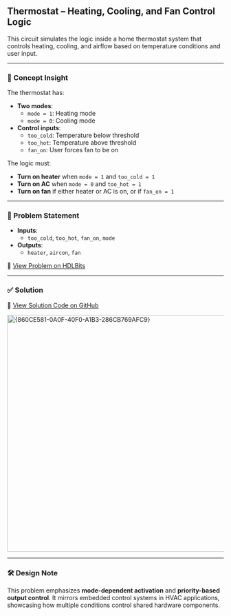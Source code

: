 ## Thermostat – Heating, Cooling, and Fan Control Logic

This circuit simulates the logic inside a home thermostat system that controls heating, cooling, and airflow based on temperature conditions and user input.

---

### 🧠 Concept Insight  
The thermostat has:
- **Two modes**:
  - `mode = 1`: Heating mode
  - `mode = 0`: Cooling mode
- **Control inputs**:
  - `too_cold`: Temperature below threshold
  - `too_hot`: Temperature above threshold
  - `fan_on`: User forces fan to be on

The logic must:
- **Turn on heater** when `mode = 1` and `too_cold = 1`
- **Turn on AC** when `mode = 0` and `too_hot = 1`
- **Turn on fan** if either heater or AC is on, or if `fan_on = 1`

---

### 📘 Problem Statement  
- **Inputs**:  
  - `too_cold`, `too_hot`, `fan_on`, `mode`
- **Outputs**:  
  - `heater`, `aircon`, `fan`

🔗 [View Problem on HDLBits](https://hdlbits.01xz.net/wiki/Thermostat)

---

### ✅ Solution  
📄 [View Solution Code on GitHub](https://github.com/EswarAdithya011/HDLBits/blob/main/Problem%20Sets/3.%20Circuits/Combinational%20logic/3.1%20Basic%20gates/3.1.14%20Thermostat/thermostat.v)

<img width="550" alt="{860CE581-0A0F-40F0-A1B3-286CB769AFC9}" src="https://github.com/user-attachments/assets/2baebb3e-d709-4d08-97c6-dcc250ae7028" />

---

### 🛠 Design Note  
This problem emphasizes **mode-dependent activation** and **priority-based output control**. It mirrors embedded control systems in HVAC applications, showcasing how multiple conditions control shared hardware components.
